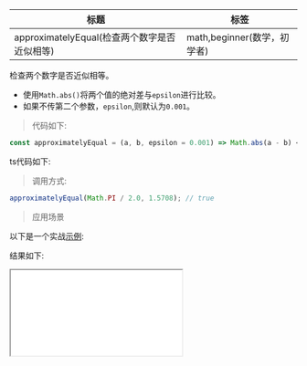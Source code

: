 | 标题                                         | 标签                        |
| -------------------------------------------- | --------------------------- |
| approximatelyEqual(检查两个数字是否近似相等) | math,beginner(数学，初学者) |

检查两个数字是否近似相等。

- 使用`Math.abs()`将两个值的绝对差与`epsilon`进行比较。
- 如果不传第二个参数，`epsilon`,则默认为`0.001`。

> 代码如下:

```js
const approximatelyEqual = (a, b, epsilon = 0.001) => Math.abs(a - b) < epsilon;
```

ts代码如下:

<div class="code-editor" data-url="codes/javascript/ts/approximately-equal.ts" data-language="typescript"></div>

> 调用方式:

```js
approximatelyEqual(Math.PI / 2.0, 1.5708); // true
```

> 应用场景

以下是一个实战<a href="codes/javascript/html/approximately-equal.html" target="_blank" rel="noopener noreferrer">示例</a>:


<div class="code-editor" data-url="codes/javascript/html/approximately-equal.html" data-language="html"></div>

结果如下:

<iframe src="codes/javascript/html/approximately-equal.html"></iframe>
